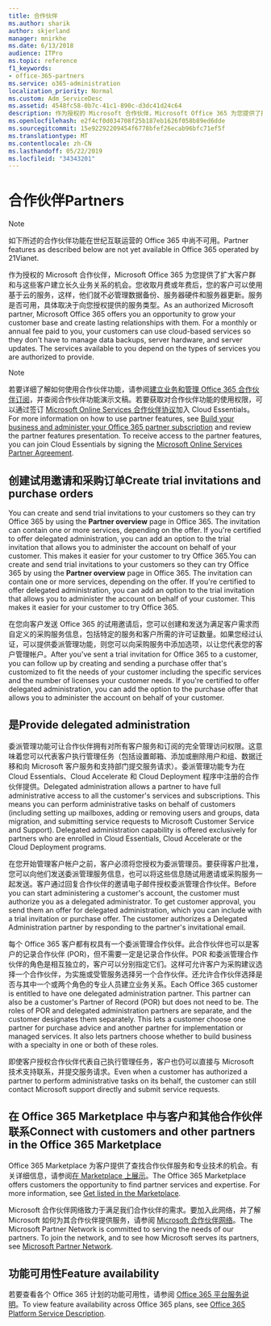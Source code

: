 ```yaml
---
title: 合作伙伴
ms.author: sharik
author: skjerland
manager: mnirkhe
ms.date: 6/13/2018
audience: ITPro
ms.topic: reference
f1_keywords:
- office-365-partners
ms.service: o365-administration
localization_priority: Normal
ms.custom: Adm_ServiceDesc
ms.assetid: 4548fc58-0b7c-41c1-890c-d3dc41d24c64
description: 作为授权的 Microsoft 合作伙伴，Microsoft Office 365 为您提供了扩大客户群和与这些客户建立长久业务关系的机会。您收取月费或年费后，您的客户可以使用基于云的服务，这样，他们就不必管理数据备份、服务器硬件和服务器更新。服务是否可用，具体取决于向您授权提供的服务类型。
ms.openlocfilehash: e2f4cf0d034708f25b187eb1626f058b89ed6dde
ms.sourcegitcommit: 15e92292209454f6778bfef26ecab96bfc71ef5f
ms.translationtype: MT
ms.contentlocale: zh-CN
ms.lasthandoff: 05/22/2019
ms.locfileid: "34343201"
---
```

# <a name="partners"></a><span data-ttu-id="49e5a-105">合作伙伴</span><span class="sxs-lookup"><span data-stu-id="49e5a-105">Partners</span></span>

> [!NOTE]
> <span data-ttu-id="49e5a-106">如下所述的合作伙伴功能在世纪互联运营的 Office 365 中尚不可用。</span><span class="sxs-lookup"><span data-stu-id="49e5a-106">Partner features as described below are not yet available in Office 365 operated by 21Vianet.</span></span> 
  
<span data-ttu-id="49e5a-p102">作为授权的 Microsoft 合作伙伴，Microsoft Office 365 为您提供了扩大客户群和与这些客户建立长久业务关系的机会。您收取月费或年费后，您的客户可以使用基于云的服务，这样，他们就不必管理数据备份、服务器硬件和服务器更新。服务是否可用，具体取决于向您授权提供的服务类型。</span><span class="sxs-lookup"><span data-stu-id="49e5a-p102">As an authorized Microsoft partner, Microsoft Office 365 offers you an opportunity to grow your customer base and create lasting relationships with them. For a monthly or annual fee paid to you, your customers can use cloud-based services so they don't have to manage data backups, server hardware, and server updates. The services available to you depend on the types of services you are authorized to provide.</span></span>
  
> [!NOTE]
> <span data-ttu-id="49e5a-p103">若要详细了解如何使用合作伙伴功能，请参阅[建立业务和管理 Office 365 合作伙伴订阅](http://go.microsoft.com/fwlink/?LinkID=271614&amp;clcid=0x409)，并查阅合作伙伴功能演示文稿。若要获取对合作伙伴功能的使用权限，可以通过签订 [Microsoft Online Services 合作伙伴协议](https://go.microsoft.com/fwlink/p/?LinkId=285473)加入 Cloud Essentials。</span><span class="sxs-lookup"><span data-stu-id="49e5a-p103">For more information on how to use partner features, see [Build your business and administer your Office 365 partner subscription](http://go.microsoft.com/fwlink/?LinkID=271614&amp;clcid=0x409) and review the partner features presentation. To receive access to the partner features, you can join Cloud Essentials by signing the [Microsoft Online Services Partner Agreement](https://go.microsoft.com/fwlink/p/?LinkId=285473).</span></span> 
  
## <a name="create-trial-invitations-and-purchase-orders"></a><span data-ttu-id="49e5a-112">创建试用邀请和采购订单</span><span class="sxs-lookup"><span data-stu-id="49e5a-112">Create trial invitations and purchase orders</span></span>

<span data-ttu-id="49e5a-p104">You can create and send trial invitations to your customers so they can try Office 365 by using the **Partner overview** page in Office 365. The invitation can contain one or more services, depending on the offer. If you're certified to offer delegated administration, you can add an option to the trial invitation that allows you to administer the account on behalf of your customer. This makes it easier for your customer to try Office 365.</span><span class="sxs-lookup"><span data-stu-id="49e5a-p104">You can create and send trial invitations to your customers so they can try Office 365 by using the **Partner overview** page in Office 365. The invitation can contain one or more services, depending on the offer. If you're certified to offer delegated administration, you can add an option to the trial invitation that allows you to administer the account on behalf of your customer. This makes it easier for your customer to try Office 365.</span></span> 
  
<span data-ttu-id="49e5a-p105">在您向客户发送 Office 365 的试用邀请后，您可以创建和发送为满足客户需求而自定义的采购服务信息，包括特定的服务和客户所需的许可证数量。如果您经过认证，可以提供委派管理功能，则您可以向采购服务中添加选项，以让您代表您的客户管理帐户。</span><span class="sxs-lookup"><span data-stu-id="49e5a-p105">After you've sent a trial invitation for Office 365 to a customer, you can follow up by creating and sending a purchase offer that's customized to fit the needs of your customer including the specific services and the number of licenses your customer needs. If you're certified to offer delegated administration, you can add the option to the purchase offer that allows you to administer the account on behalf of your customer.</span></span>
  
## <a name="provide-delegated-administration"></a><span data-ttu-id="49e5a-119">是</span><span class="sxs-lookup"><span data-stu-id="49e5a-119">Provide delegated administration</span></span>

<span data-ttu-id="49e5a-p106">委派管理功能可让合作伙伴拥有对所有客户服务和订阅的完全管理访问权限。这意味着您可以代表客户执行管理任务（包括设置邮箱、添加或删除用户和组、数据迁移和向 Microsoft 客户服务和支持部门提交服务请求）。委派管理功能专为在 Cloud Essentials、Cloud Accelerate 和 Cloud Deployment 程序中注册的合作伙伴提供。</span><span class="sxs-lookup"><span data-stu-id="49e5a-p106">Delegated administration allows a partner to have full administrative access to all the customer's services and subscriptions. This means you can perform administrative tasks on behalf of customers (including setting up mailboxes, adding or removing users and groups, data migration, and submitting service requests to Microsoft Customer Service and Support). Delegated administration capability is offered exclusively for partners who are enrolled in Cloud Essentials, Cloud Accelerate or the Cloud Deployment programs.</span></span>
  
<span data-ttu-id="49e5a-p107">在您开始管理客户帐户之前，客户必须将您授权为委派管理员。要获得客户批准，您可以向他们发送委派管理服务信息，也可以将这些信息随试用邀请或采购服务一起发送。客户通过回复合作伙伴的邀请电子邮件授权委派管理合作伙伴。</span><span class="sxs-lookup"><span data-stu-id="49e5a-p107">Before you can start administering a customer's account, the customer must authorize you as a delegated administrator. To get customer approval, you send them an offer for delegated administration, which you can include with a trial invitation or purchase offer. The customer authorizes a Delegated Administration partner by responding to the partner's invitational email.</span></span>
  
<span data-ttu-id="49e5a-p108">每个 Office 365 客户都有权具有一个委派管理合作伙伴。此合作伙伴也可以是客户的记录合作伙伴 (POR)，但不需要一定是记录合作伙伴。POR 和委派管理合作伙伴的角色是相互独立的，客户可以分别指定它们。这样可允许客户为采购建议选择一个合作伙伴，为实施或受管服务选择另一个合作伙伴。还允许合作伙伴选择是否与其中一个或两个角色的专业人员建立业务关系。</span><span class="sxs-lookup"><span data-stu-id="49e5a-p108">Each Office 365 customer is entitled to have one delegated administration partner. This partner can also be a customer's Partner of Record (POR) but does not need to be. The roles of POR and delegated administration partners are separate, and the customer designates them separately. This lets a customer choose one partner for purchase advice and another partner for implementation or managed services. It also lets partners choose whether to build business with a specialty in one or both of these roles.</span></span>
  
<span data-ttu-id="49e5a-131">即使客户授权合作伙伴代表自己执行管理任务，客户也仍可以直接与 Microsoft 技术支持联系，并提交服务请求。</span><span class="sxs-lookup"><span data-stu-id="49e5a-131">Even when a customer has authorized a partner to perform administrative tasks on its behalf, the customer can still contact Microsoft support directly and submit service requests.</span></span>
  
## <a name="connect-with-customers-and-other-partners-in-the-office-365-marketplace"></a><span data-ttu-id="49e5a-132">在 Office 365 Marketplace 中与客户和其他合作伙伴联系</span><span class="sxs-lookup"><span data-stu-id="49e5a-132">Connect with customers and other partners in the Office 365 Marketplace</span></span>

<span data-ttu-id="49e5a-p109">Office 365 Marketplace 为客户提供了查找合作伙伴服务和专业技术的机会。有关详细信息，请参阅[在 Marketplace 上展示](http://go.microsoft.com/fwlink/?LinkID=272019&amp;clcid=0x409)。</span><span class="sxs-lookup"><span data-stu-id="49e5a-p109">The Office 365 Marketplace offers customers the opportunity to find partner services and expertise. For more information, see [Get listed in the Marketplace](http://go.microsoft.com/fwlink/?LinkID=272019&amp;clcid=0x409).</span></span>
  
<span data-ttu-id="49e5a-p110">Microsoft 合作伙伴网络致力于满足我们合作伙伴的需求。要加入此网络，并了解 Microsoft 如何为其合作伙伴提供服务，请参阅 [Microsoft 合作伙伴网络](http://go.microsoft.com/fwlink/?LinkID=272021&amp;clcid=0x409)。</span><span class="sxs-lookup"><span data-stu-id="49e5a-p110">The Microsoft Partner Network is committed to serving the needs of our partners. To join the network, and to see how Microsoft serves its partners, see [Microsoft Partner Network](http://go.microsoft.com/fwlink/?LinkID=272021&amp;clcid=0x409).</span></span>
  
## <a name="feature-availability"></a><span data-ttu-id="49e5a-137">功能可用性</span><span class="sxs-lookup"><span data-stu-id="49e5a-137">Feature availability</span></span>

<span data-ttu-id="49e5a-138">若要查看各个 Office 365 计划的功能可用性，请参阅 [Office 365 平台服务说明](https://technet.microsoft.com/en-us/library/office-365-platform-service-description.aspx)。</span><span class="sxs-lookup"><span data-stu-id="49e5a-138">To view feature availability across Office 365 plans, see [Office 365 Platform Service Description](https://technet.microsoft.com/en-us/library/office-365-platform-service-description.aspx).</span></span>
  


